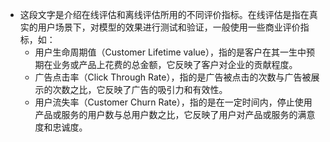 - 这段文字是介绍在线评估和离线评估所用的不同评价指标。在线评估是指在真实的用户场景下，对模型的效果进行测试和验证，一般使用一些商业评价指标，如：
	- 用户生命周期值（Customer Lifetime value），指的是客户在其一生中预期在业务或产品上花费的总金额，它反映了客户对企业的贡献程度。
	- 广告点击率（Click Through Rate），指的是广告被点击的次数与广告被展示的次数之比，它反映了广告的吸引力和有效性。
	- 用户流失率（Customer Churn Rate），指的是在一定时间内，停止使用产品或服务的用户数与总用户数之比，它反映了用户对产品或服务的满意度和忠诚度。